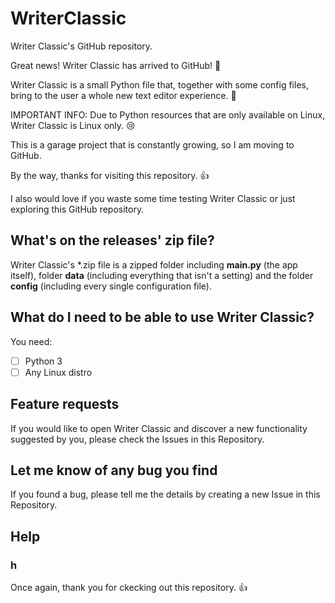 # WriterClassic
Writer Classic's GitHub repository.

Great news! Writer Classic has arrived to GitHub! :tada:

Writer Classic is a small Python file that, together with some config files, bring to the user a whole new text editor experience. :thinking:

IMPORTANT INFO: Due to Python resources that are only available on Linux, Writer Classic is Linux only. :cry:

This is a garage project that is constantly growing, so I am moving to GitHub.

By the way, thanks for visiting this repository. :+1:

I also would love if you waste some time testing Writer Classic or just exploring this GitHub repository.

## What's on the releases' zip file?
Writer Classic's *.zip file is a zipped folder including **main.py** (the app itself), folder **data** (including everything that isn't a setting) and the folder __config__ (including every single configuration file).

## What do I need to be able to use Writer Classic?
You need:
* [ ] Python 3 
* [ ] Any Linux distro
  
## Feature requests
If you would like to open Writer Classic and discover a new functionality suggested by you, please check the Issues in this Repository.

## Let me know of any bug you find
If you found a bug, please tell me the details by creating a new Issue in this Repository.

## Help
### h

Once again, thank you for ckecking out this repository. :+1:
